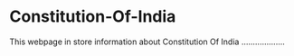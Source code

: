 # Constitution-Of-India
This webpage in store information about Constitution Of India ...................
